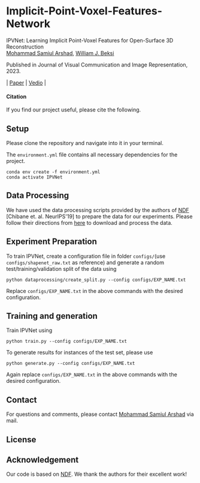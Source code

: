 # Implicit-Point-Voxel-Features-Network

IPVNet: Learning Implicit Point-Voxel Features for Open-Surface 3D 
Reconstruction <br />
[Mohammad Samiul Arshad](https://samiarshad.github.io/), [William J. Beksi](https://ranger.uta.edu/~wjbeksi/)

Published in Journal of Visual Communication and Image Representation, 2023.

| 
[Paper]() |
[Vedio]() |
<!-- 
[Supplementaty]() -
[Project Website]() -
[Arxiv]() --->


<!-- ![Teaser](ndf-teaser.png) -->

#### Citation
If you find our project useful, please cite the following.


## Setup

Please clone the repository and navigate into it in your terminal.

The `environment.yml` file contains all necessary dependencies for the project.
```
conda env create -f environment.yml
conda activate IPVNet
```
## Data Processing

We have used the data processing scripts provided by the authors of [NDF](http://virtualhumans.mpi-inf.mpg.de/ndf/) [Chibane et. al. NeurIPS'19] to prepare the data for our experiments. Please follow their directions from [here](https://github.com/jchibane/ndf) to download and process the data.

## Experiment Preparation

To train IPVNet, create a configuration file in folder `configs/`(use `configs/shapenet_raw.txt` as reference) and generate a random test/training/validation split of the data using
```
python dataprocessing/create_split.py --config configs/EXP_NAME.txt
```
Replace `configs/EXP_NAME.txt` in the above commands with the desired configuration.

## Training and generation

Train IPVNet using
```
python train.py --config configs/EXP_NAME.txt
```

To generate results for instances of the test set, please use
```
python generate.py --config configs/EXP_NAME.txt
```
Again replace `configs/EXP_NAME.txt` in the above commands with the desired configuration.

## Contact

For questions and comments, please contact [Mohammad Samiul Arshad](https://samiarshad.github.io/) via mail.


## License

## Acknowledgement

Our code is based on [NDF](https://github.com/jchibane/ndf). We thank the authors for their excellent work!

